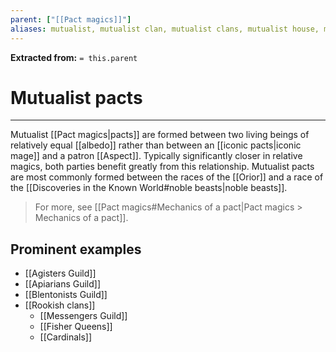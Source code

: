 ```yaml
---
parent: ["[[Pact magics]]"]
aliases: mutualist, mutualist clan, mutualist clans, mutualist house, mutualist houses
---
```

**Extracted from:** `= this.parent`
# Mutualist pacts

---
Mutualist [[Pact magics|pacts]] are formed between two living beings of relatively equal [[albedo]] rather than between an [[iconic pacts|iconic mage]] and a patron [[Aspect]]. Typically significantly closer in relative magics, both parties benefit greatly from this relationship. Mutualist pacts are most commonly formed between the races of the [[Orior]] and a race of the [[Discoveries in the Known World#noble beasts|noble beasts]].

> For more, see [[Pact magics#Mechanics of a pact|Pact magics > Mechanics of a pact]].

## Prominent examples
- [[Agisters Guild]]
- [[Apiarians Guild]]
- [[Blentonists Guild]]
- [[Rookish clans]]
	- [[Messengers Guild]]
	- [[Fisher Queens]]
	- [[Cardinals]]
